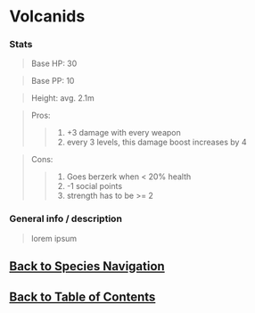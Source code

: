 #   Volcanids

### Stats
>   Base HP:    30

>   Base PP:    10

>   Height:     avg. 2.1m

>   Pros:
>>1.    +3 damage with every weapon
>>2.    every 3 levels, this damage boost increases by 4

>   Cons:
>>1.    Goes berzerk when < 20%  health
>>2.    -1 social points
>>3.    strength has to be >= 2

### General info / description
>   lorem ipsum

<!--End of the file-->
##  [Back to Species Navigation](SpeciesNavigation.md)
##  [Back to Table of Contents](../TableOfContents.md)